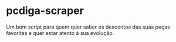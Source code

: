# pcdiga-scraper
Um bom script para quem quer saber os descontos das suas peças favoritas e quer estar atento à sua evolução.
